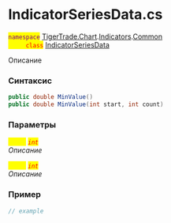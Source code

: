 
# IndicatorSeriesData.cs
<mark style="color:purple;">`namespace`</mark> [TigerTrade.Chart](../../../../../TigerTrade.Chart.md).[Indicators](../../../../../TigerTrade.Chart/Indicators.md).[Common](../../../../../TigerTrade.Chart/Indicators/Common.md)  
<mark style="color:red;">&nbsp;&nbsp;&nbsp;&nbsp;&nbsp;&nbsp;&nbsp;&nbsp;&nbsp;`class`</mark> [IndicatorSeriesData](../../IndicatorSeriesData.cs.md)

Описание

### Синтаксис
```csharp
public double MinValue()
public double MinValue(int start, int count)
```
### Параметры  
<mark style="color:yellow;">`start`</mark> <mark style="color:red;">*`int`*</mark>  
 *Описание*  
  
<mark style="color:yellow;">`count`</mark> <mark style="color:red;">*`int`*</mark>  
 *Описание*  
  


### Пример  
```csharp
// example
```
                    
                    